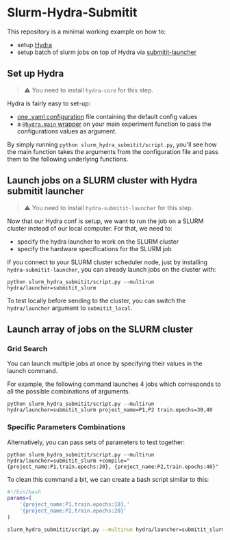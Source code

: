 # Slurm-Hydra-Submitit

This repository is a minimal working example on how to:

- setup [Hydra](https://github.com/facebookresearch/hydra)
- setup batch of slurm jobs on top of Hydra via
  [submitit-launcher](https://hydra.cc/docs/next/plugins/submitit_launcher/)

## Set up Hydra

> :warning: You need to install `hydra-core` for this step.

Hydra is fairly easy to set-up:

- [one .yaml configuration](./slurm_hydra_submitit/configuration.yaml)
  file containing the default config values
- a [`@hydra.main` wrapper](./slurm_hydra_submitit/script.py#L15) on your
  main experiment function to pass the configurations values as argument.

By simply running `python slurm_hydra_submitit/script.py`, you'll see
how the main function takes the arguments from the configuration file and pass
them to the following underlying functions.

## Launch jobs on a SLURM cluster with Hydra submitit launcher

> :warning: You need to install `hydra-submitit-launcher` for this step.

Now that our Hydra conf is setup, we want to run the job on a SLURM cluster
instead of our local computer. For that, we need to:

- specify the hydra launcher to work on the SLURM cluster
- specify the hardware specifications for the SLURM job

If you connect to your SLURM cluster scheduler node, just by installing
`hydra-submitit-launcher`, you can already launch jobs on the cluster with:

`python slurm_hydra_submitit/script.py --multirun hydra/launcher=submitit_slurm`

To test locally before sending to the cluster, you can switch the `hydra/launcher`
argument to `submitit_local`.

## Launch array of jobs on the SLURM cluster

### Grid Search

You can launch multiple jobs at once by specifying their values in the launch command.

For example, the following command launches 4 jobs which corresponds to all
the possible combinations of arguments.

`python slurm_hydra_submitit/script.py --multirun hydra/launcher=submitit_slurm project_name=P1,P2 train.epochs=30,40`

### Specific Parameters Combinations

Alternatively, you can pass sets of parameters to test together:

`python slurm_hydra_submitit/script.py --multirun hydra/launcher=submitit_slurm +compile="{project_name:P1,train.epochs:30}, {project_name:P2,train.epochs:40}"`

To clean this command a bit, we can create a bash script similar to this:

```bash
#!/bin/bash
params=(
    '{project_name:P1,train.epochs:10},'
    '{project_name:P2,train.epochs:20}'
)

slurm_hydra_submitit/script.py --multirun hydra/launcher=submitit_slurm +compile="${params[*]}"
```
